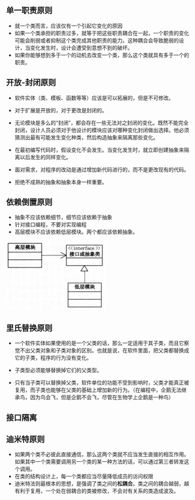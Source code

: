 ## 单一职责原则

- 就一个类而言，应该仅有一个引起它变化的原因
- 如果一个类承担的职责过多，就等于把这些职责耦合在一起，一个职责的变化可能会削弱或者抑制这个类完成其他职责的能力。这种耦合会导致脆弱的设计，当变化发生时，设计会遭受到意想不到的破坏。
- 如果你能够想到多于一个的动机去改变一个类，那么这个类就具有多于一个的职责。



## 开放-封闭原则

- 软件实体（类、模板、函数等等）应该是可以拓展的，但是不可修改。

- 对于扩展是开放的，对于更改是封闭的。

- 无论模块是多么的“封闭”，都会存在一些无法对之封闭的变化。既然不能完全封闭，设计人员必须对于他设计的模块应该对哪种变化封闭做出选择。他必须猜测出最有可能发生变化种类，然后构造抽象来隔离那些变化。

- 在最初编写代码时，假设变化不会发生。当变化发生时，就立即创建抽象来隔离以后发生的同样变化。

- 面对需求，对程序的改动是通过增加新代码进行的，而不是更改现有的代码。

- 拒绝不成熟的抽象和抽象本身一样重要。

  

## 依赖倒置原则

- 抽象不应该依赖细节，细节应该依赖于抽象
- 针对接口编程，不要对实现编程
- 高层模块不应该依赖低层模块。两个都应该依赖抽象。

![image-20200817182133815](.\pictures\依赖倒置原则)



## 里氏替换原则

- 一个软件实体如果使用的是一个父类的话，那么一定适用于其子类，而且它察觉不出父类对象和子类对象的区别。也就是说，在软件里面，把父类都替换成它的子类，程序的行为没有变化。
- 子类型必须能够替换掉它们的父类型。

- 只有当子类可以替换掉父类，软件单位的功能不受到影响时，父类才能真正被复用，而子类也能够在父类的基础上增加新的行为。（在编程中，企鹅无法继承鸟，因为鸟会飞，但是企鹅不会飞，尽管在生物学上企鹅是一种鸟）

  

## 接口隔离





## 迪米特原则

- 如果两个类不必彼此直接通信，那么这两个类就不应当发生直接的相互作用。如果其中一个类需要调用另一个类的某一种方法的话，可以通过第三者转发这个调用。
- 在类的结构设计上，每一个类都应当尽量降低成员的访问权限
- 迪米特法则最根本的思想，是强调了类之间的**松耦合**。类之间的耦合越弱，越有利于复用，一个处在弱耦合的类被修改，不会对有关系的类造成波及。

